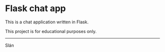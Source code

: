 # Flask chat app

This is a chat application written in Flask. 

This project is for educational purposes only.

--------

Slán
